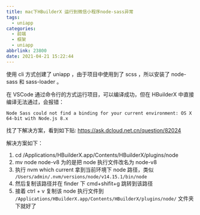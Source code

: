 ```yaml
---
title: mac下HBuilderX 运行到微信小程序node-sass异常
tags:
  - uniapp
categories:
  - 前端
  - 框架
  - uniapp
abbrlink: 23800
date: 2021-04-21 15:22:44
---
```


使用 cli 方式创建了 uniapp ，由于项目中使用到了 scss ，所以安装了 node-sass 和 sass-loader 。

在 VSCode 通过命令行的方式运行项目，可以编译成功，但在 HBuilderX 中直接编译无法通过，会报错：

```shell
Node Sass could not find a binding for your current environment: OS X 64-bit with Node.js 8.x
```

找了下解决方案，看到如下贴: <https://ask.dcloud.net.cn/question/82024>

解决方案如下：

1. cd /Applications/HBuilderX.app/Contents/HBuilderX/plugins/node
2. mv node node-v8 为的是把 node 执行文件改名为 node-v8
3. 执行 nvm which current 拿到当前环境下 node 路径，类似 `/Users/admin/.nvm/versions/node/v14.15.1/bin/node`
4. 然后复制该路径并在 finder 下 cmd+shifit+g 跳转到该路径
5. 接着 ctrl + v 复制该 node 执行文件到 `/Applications/HBuilderX.app/Contents/HBuilderX/plugins/node/` 文件夹下就好了
